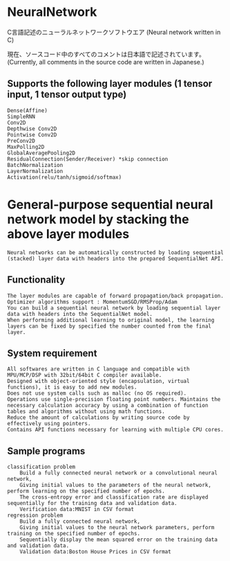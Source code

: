 # NeuralNetwork
 C言語記述のニューラルネットワークソフトウエア
 (Neural network written in C)
 
 現在、ソースコード中のすべてのコメントは日本語で記述されています。
  (Currently, all comments in the source code are written in Japanese.)
 
## Supports the following layer modules (1 tensor input, 1 tensor output type)
	Dense(Affine)
	SimpleRNN
	Conv2D
	Depthwise Conv2D
	Pointwise Conv2D
	PreConv2D
	MaxPolling2D
	GlobalAveragePooling2D
	ResidualConnection(Sender/Receiver) *skip connection
	BatchNormalization
	LayerNormalization
	Activation(relu/tanh/sigmoid/softmax)
	
# General-purpose sequential neural network model by stacking the above layer modules
	Neural networks can be automatically constructed by loading sequential (stacked) layer data with headers into the prepared SequentialNet API.
	
## Functionality
  	The layer modules are capable of forward propagation/back propagation.
	Optimizer algorithms support : MomentumSGD/RMSProp/Adam
	You can build a sequential neural network by loading sequential layer data with headers into the SequentialNet model.
	When performing additional learning to original model, the learning layers can be fixed by specified the number counted from the final layer.

## System requirement
 	All softwares are written in C language and compatible with MPU/MCP/DSP with 32bit/64bit C compiler available.
	Designed with object-oriented style (encapsulation, virtual functions), it is easy to add new modules.
	Does not use system calls such as malloc (no OS required).
	Operations use single-precision floating point numbers. Maintains the necessary calculation accuracy by using a combination of function tables and algorithms without using math functions.
	Reduce the amount of calculations by writing source code by effectively using pointers.
	Contains API functions necessary for learning with multiple CPU cores.
	
## Sample programs
 	classification problem
		Build a fully connected neural network or a convolutional neural network,
		Giving initial values to the parameters of the neural network, perform learning on the specified number of epochs.
		The cross-entropy error and classification rate are displayed sequentially for the training data and validation data.
		Verification data:MNIST in CSV format
	regression problem
		Build a fully connected neural network,
		Giving initial values to the neural network parameters, perform training on the specified number of epochs.
		Sequentially display the mean squared error on the training data and validation data.
		Validation data:Boston House Prices in CSV format
		
